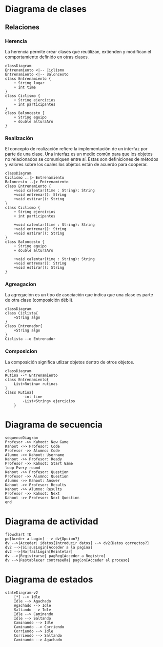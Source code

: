 # Diagrama de clases

## Relaciones

### Herencia

 La herencia permite crear clases que reutilizan, extienden y modifican el comportamiento definido en otras clases.

```mermaid
classDiagram
Entrenamiento <|-- Ciclismo
Entrenamiento <|-- Baloncesto
class Entrenamiento {
    + String lugar
    + int time
}
class Ciclismo {
    + String ejercicios
    + int participantes
}
class Baloncesto {
    + String equipo
    + double alturaAro
}
```
 
### Realización

El concepto de realización refiere la implementación de un interfaz por parte de una clase. Una interfaz es un medio común para que los objetos no relacionados se comuniquen entre sí. Estas son definiciones de métodos y valores sobre los cuales los objetos están de acuerdo para cooperar. 

```mermaid
classDiagram
Ciclismo ..|> Entrenamiento
Baloncesto ..|> Entrenamiento
class Entrenamiento {
    +void calentar(time : String): String
    +void entrenar(): String
    +void estirar(): String
}
class Ciclismo {
    + String ejercicios
    + int participantes

    +void calentar(time : String): String
    +void entrenar(): String
    +void estirar(): String
}
class Baloncesto {
    + String equipo
    + double alturaAro

    +void calentar(time : String): String
    +void entrenar(): String
    +void estirar(): String
}
```

### Agreagacion

La agregación es un tipo de asociación que indica que una clase es parte de otra clase (composición débil).

```mermaid
classDiagram
class Ciclista{
    +String algo
}
class Entrenador{
    +String algo
}
Ciclista --o Entrenador
```

### Composicion

La composición significa utlizar objetos dentro de otros objetos.

```mermaid
classDiagram
Rutina --* Entrenamiento
class Entrenamiento{
    List<Rutina> rutinas
}
class Rutina{
        -int time
        -List<String> ejercicios
    }
```

# Diagrama de secuencia

```mermaid
sequenceDiagram
Profesor ->> Kahoot: New Game
Kahoot ->> Profesor: Code
Profesor ->> Alumno: Code
Alumno ->> Kahoot: Username
Kahoot ->> Profesor: Ready
Profesor ->> Kahoot: Start Game
loop Every round
Kahoot ->> Profesor: Question
Profesor ->> Alumno: Question
Alumno ->> Kahoot: Answer
Kahoot ->> Profesor: Results
Kahoot ->> Alumno: Results
Profesor ->> Kahoot: Next
Kahoot ->> Profesor: Next Question
end
```

# Diagrama de actividad

```mermaid
flowchart TD
pd[Aceder a Login] --> dv{Opcion?}
dv -->|Acceder| idatos[Introducir datos] --> dv2{Datos correctos?}
dv2 -->|Si|susLogin[Acceder a la pagina]
dv2 -->|No|failLogin[Reintetar]
dv -->|Registrarse| pagReg[Acceder a Registro]
dv -->|Restablecer contraseña| pagCon[Acceder al proceso]
```

# Diagrama de estados

```mermaid
stateDiagram-v2
    [*] --> Idle
    Idle --> Agachado
    Agachado --> Idle
    Saltando --> Idle
    Idle --> Caminando
    Idle --> Saltando
    Caminando --> Idle
    Caminando --> Corriendo
    Corriendo --> Idle
    Corriendo --> Saltando
    Caminando --> Agachado
```